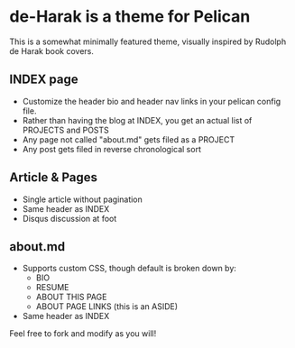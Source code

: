 # de-Harak is a theme for Pelican

This is a somewhat minimally featured theme, visually inspired by Rudolph de Harak book covers.

## INDEX page

+ Customize the header bio and header nav links in your pelican config file.
+ Rather than having the blog at INDEX, you get an actual list of PROJECTS and POSTS
+ Any page not called "about.md" gets filed as a PROJECT
+ Any post gets filed in reverse chronological sort

## Article & Pages

+ Single article without pagination
+ Same header as INDEX
+ Disqus discussion at foot

## about.md

+ Supports custom CSS, though default is broken down by:
	+ BIO
	+ RESUME
	+ ABOUT THIS PAGE
	+ ABOUT PAGE LINKS (this is an ASIDE)
+ Same header as INDEX

Feel free to fork and modify as you will!
